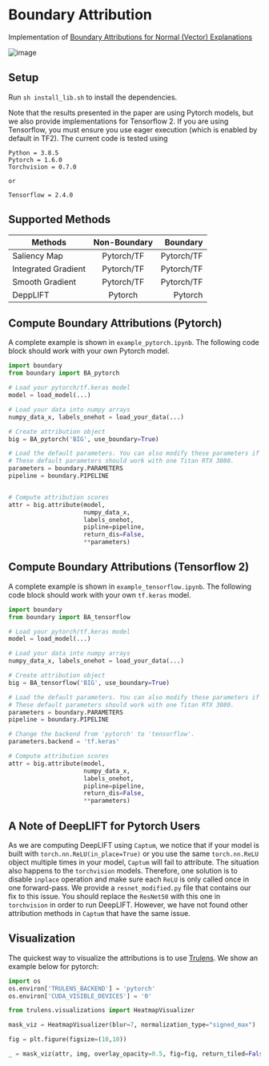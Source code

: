 # Boundary Attribution
Implementation of [Boundary Attributions for Normal (Vector) Explanations](https://arxiv.org/pdf/2103.11257.pdf)

![image](media/demo.png)

## Setup
Run `sh install_lib.sh` to install the dependencies. 

Note that the results presented in the paper are using Pytorch models, but we also provide implementations for Tensorflow 2. If you are using Tensorflow, you must ensure you use eager execution (which is enabled by default in TF2).  The current code is tested using 
```
Python = 3.8.5
Pytorch = 1.6.0
Torchvision = 0.7.0

or 

Tensorflow = 2.4.0
```

## Supported Methods

| Methods        | Non-Boundary          | Boundary  |
| ------------- |:-------------:| -----:|
| Saliency Map     | Pytorch/TF | Pytorch/TF |
| Integrated Gradient      | Pytorch/TF      |   Pytorch/TF |
| Smooth Gradient | Pytorch/TF      |   Pytorch/TF |
| DeppLIFT | Pytorch      |    Pytorch |


## Compute Boundary Attributions (Pytorch)

A complete example is shown in `example_pytorch.ipynb`. The following code block should work with your own Pytorch model.

```python
import boundary
from boundary import BA_pytorch

# Load your pytorch/tf.keras model
model = load_model(...) 

# Load your data into numpy arrays
numpy_data_x, labels_onehot = load_your_data(...)

# Create attribution object 
big = BA_pytorch('BIG', use_boundary=True)

# Load the default parameters. You can also modify these parameters if needed. 
# These default parameters should work with one Titan RTX 3080.
parameters = boundary.PARAMETERS
pipeline = boundary.PIPELINE


# Compute attribution scores
attr = big.attribute(model,
                     numpy_data_x,
                     labels_onehot,
                     pipline=pipeline,
                     return_dis=False,
                     **parameters)
```

## Compute Boundary Attributions (Tensorflow 2)

A complete example is shown in `example_tensorflow.ipynb`. The following code block should work with your own `tf.keras` model.

```python
import boundary
from boundary import BA_tensorflow

# Load your pytorch/tf.keras model
model = load_model(...) 

# Load your data into numpy arrays
numpy_data_x, labels_onehot = load_your_data(...)

# Create attribution object 
big = BA_tensorflow('BIG', use_boundary=True)

# Load the default parameters. You can also modify these parameters if needed. 
# These default parameters should work with one Titan RTX 3080.
parameters = boundary.PARAMETERS
pipeline = boundary.PIPELINE

# Change the backend from 'pytorch' to 'tensorflow'.
parameters.backend = 'tf.keras'

# Compute attribution scores
attr = big.attribute(model,
                     numpy_data_x,
                     labels_onehot,
                     pipline=pipeline,
                     return_dis=False,
                     **parameters)
```

## A Note of DeepLIFT for Pytorch Users
As we are computing DeepLIFT using `Captum`, we notice that if your model is built with `torch.nn.ReLU(in_place=True)` or you use the same `torch.nn.ReLU` object multiple times in your model, `Captum` will fail to attribute. The situation also happens to the `torchvision` models. Therefore, one solution is to disable `inplace` operation and make sure each `ReLU` is only called once in one forward-pass. We provide a `resnet_modified.py` file that contains our fix to this issue. You should replace the `ResNet50` with this one in `torchvision` in order to run DeepLIFT. However, we have not found other attribution methods in `Captum` that have the same issue. 

## Visualization

The quickest way to visualize the attributions is to use [Trulens](https://github.com/truera/trulens). We show an example below for pytorch:

```python
import os
os.environ['TRULENS_BACKEND'] = 'pytorch'
os.environ['CUDA_VISIBLE_DEVICES'] = '0'

from trulens.visualizations import HeatmapVisualizer

mask_viz = HeatmapVisualizer(blur=7, normalization_type="signed_max")

fig = plt.figure(figsize=(10,10))

_ = mask_viz(attr, img, overlay_opacity=0.5, fig=fig, return_tiled=False)
```












